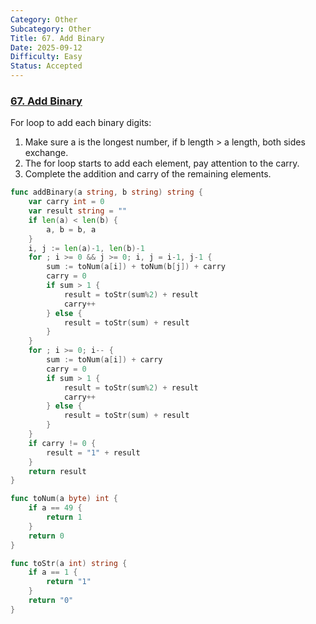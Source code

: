 ```yaml
---
Category: Other
Subcategory: Other
Title: 67. Add Binary
Date: 2025-09-12
Difficulty: Easy
Status: Accepted
---
```

### [67. Add Binary]

For loop to add each binary digits:
1. Make sure a is the longest number, if b length > a length, both sides exchange.
2. The for loop starts to add each element, pay attention to the carry.
3. Complete the addition and carry of the remaining elements.

```go
func addBinary(a string, b string) string {
	var carry int = 0
	var result string = ""
	if len(a) < len(b) {
		a, b = b, a
	}
	i, j := len(a)-1, len(b)-1
	for ; i >= 0 && j >= 0; i, j = i-1, j-1 {
		sum := toNum(a[i]) + toNum(b[j]) + carry
		carry = 0
		if sum > 1 {
			result = toStr(sum%2) + result
			carry++
		} else {
			result = toStr(sum) + result
		}
	}
	for ; i >= 0; i-- {
		sum := toNum(a[i]) + carry
		carry = 0
		if sum > 1 {
			result = toStr(sum%2) + result
			carry++
		} else {
			result = toStr(sum) + result
		}
	}
	if carry != 0 {
		result = "1" + result
	}
	return result
}

func toNum(a byte) int {
	if a == 49 {
		return 1
	}
	return 0
}

func toStr(a int) string {
	if a == 1 {
		return "1"
	}
	return "0"
}
```

[67. Add Binary]: https://leetcode.com/problems/add-binary/